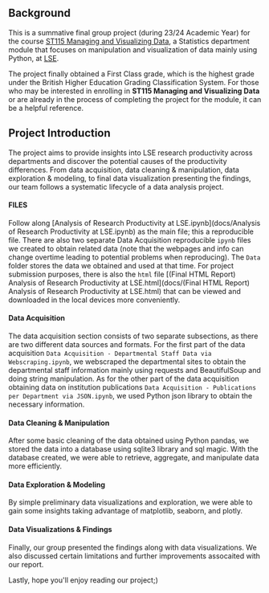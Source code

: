 ## Background
This is a summative final group project (during 23/24 Academic Year) for the course [ST115 Managing and Visualizing Data](https://www.lse.ac.uk/resources/calendar2023-2024/courseGuides/ST/2023_ST115.htm), a Statistics department module that focuses on manipulation and visualization of data mainly using Python, at [LSE](https://www.lse.ac.uk).

The project finally obtained a First Class grade, which is the highest grade under the British Higher Education Grading Classification System. For those who may be interested in enrolling in  **ST115 Managing and Visualizing Data** or are already in the process of completing the project for the module, it can be a helpful reference.

## Project Introduction
The project aims to provide insights into LSE research productivity across departments and discover the potential causes of the productivity differences. From data acquisition, data cleaning & manipulation, data exploration & modeling, to final data visualization presenting the findings, our team follows a systematic lifecycle of a data analysis project.

#### FILES
Follow along [Analysis of Research Productivity at LSE.ipynb](docs/Analysis of Research Productivity at LSE.ipynb) as the main file; this a reproducible file. There are also two separate Data Acquisition reproducible `ipynb` files we created to obtain related data (note that the webpages and info can change overtime leading to potential problems when reproducing). The `Data` folder stores the data we obtained and used at that time. For project submission purposes, there is also the `html` file [(Final HTML Report) Analysis of Research Productivity at LSE.html](docs/(Final HTML Report) Analysis of Research Productivity at LSE.html) that can be viewed and downloaded in the local devices more conveniently.

#### Data Acquisition
The data acquisition section consists of two separate subsections, as there are two different data sources and formats. For the first part of the data acquisition `Data Acquisition - Departmental Staff Data via Webscraping.ipynb`, we webscraped the departmental sites to obtain the departmental staff information mainly using requests and BeautifulSoup and doing string manipulation. As for the other part of the data acquisition obtaining data on institution publications `Data Acquisition - Publications per Department via JSON.ipynb`, we used Python json library to obtain the necessary information.

#### Data Cleaning & Manipulation
After some basic cleaning of the data obtained using Python pandas, we stored the data into a database using sqlite3 library and sql magic. With the database created, we were able to retrieve, aggregate, and manipulate data more efficiently.

#### Data Exploration & Modeling
By simple preliminary data visualizations and exploration, we were able to gain some insights taking advantage of matplotlib, seaborn, and plotly.

#### Data Visualizations & Findings
Finally, our group presented the findings along with data visualizations. We also discussed certain limitations and further improvements assocaited with our report.

Lastly, hope you'll enjoy reading our project;)

